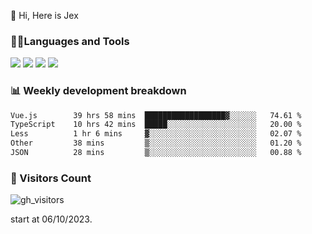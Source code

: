  👋 Hi, Here is Jex

 

### 🧑‍💻Languages and Tools

<code><a href="https://react.dev"><img src="https://api.iconify.design/logos:react.svg" /></a></code>
<code><a href="https://github.com/vuejs/core"><img src="https://api.iconify.design/logos:vue.svg" /></a></code> 
<code><a href="https://github.com/microsoft/TypeScript"><img src="https://api.iconify.design/logos:typescript-icon.svg" /></a></code>
<code><a href="https://threejs.org/"><img src="https://api.iconify.design/logos:threejs.svg" /></a></code>

### 📊 Weekly development breakdown

<!--START_SECTION:waka-->

```txt
Vue.js        39 hrs 58 mins  ██████████████████▓░░░░░░   74.61 %
TypeScript    10 hrs 42 mins  █████░░░░░░░░░░░░░░░░░░░░   20.00 %
Less          1 hr 6 mins     ▓░░░░░░░░░░░░░░░░░░░░░░░░   02.07 %
Other         38 mins         ▒░░░░░░░░░░░░░░░░░░░░░░░░   01.20 %
JSON          28 mins         ▒░░░░░░░░░░░░░░░░░░░░░░░░   00.88 %
```

<!--END_SECTION:waka-->


### 👀 Visitors Count

![gh_visitors](https://profile-counter.glitch.me/jexlau/count.svg)

start at 06/10/2023.
